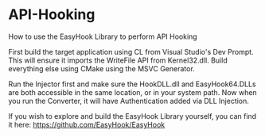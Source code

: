 # API-Hooking
How to use the EasyHook Library to perform API Hooking

First build the target application using CL from Visual Studio's Dev Prompt. This will ensure it imports the WriteFile API from Kernel32.dll.
Build everything else using CMake using the MSVC Generator.

Run the Injector first and make sure the HookDLL.dll and EasyHook64.DLLs are both accessible in the same location, or in your system path.
Now when you run the Converter, it will have Authentication added via DLL Injection.

If you wish to explore and build the EasyHook Library yourself, you can find it here: 
https://github.com/EasyHook/EasyHook
